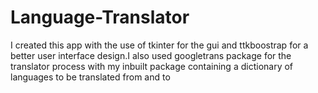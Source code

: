 # Language-Translator
I created this app with the use of  tkinter for the gui and ttkboostrap for a better user interface design.I also used googletrans package for the translator process  with my inbuilt package containing a dictionary of languages to be translated from and to
